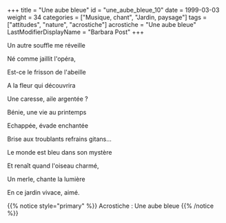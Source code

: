 +++
title = "Une aube bleue"
id = "une_aube_bleue_10"
date = 1999-03-03
weight = 34
categories = ["Musique, chant", "Jardin, paysage"]
tags = ["attitudes", "nature", "acrostiche"]
acrostiche = "Une aube bleue"
LastModifierDisplayName = "Barbara Post"
+++

Un autre souffle me réveille

Né comme jaillit l'opéra,

Est-ce le frisson de l'abeille

A la fleur qui découvrira

Une caresse, aile argentée ?

Bénie, une vie au printemps

Echappée, évade enchantée

Brise aux troublants refrains gitans...

Le monde est bleu dans son mystère

Et renaît quand l'oiseau charmé,

Un merle, chante la lumière

En ce jardin vivace, aimé.

{{% notice style="primary" %}}
Acrostiche : Une aube bleue
{{% /notice %}}
